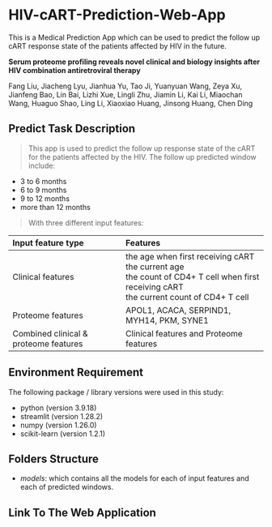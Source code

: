 # HIV-cART-Prediction-Web-App
This is a Medical Prediction App which can be used to predict the follow up cART response state of the patients affected by HIV in the future.

**Serum proteome profiling reveals novel clinical and biology insights after HIV combination antiretroviral therapy**

Fang Liu, Jiacheng Lyu, Jianhua Yu, Tao Ji, Yuanyuan Wang, Zeya Xu, Jianfeng Bao, Lin Bai, Lizhi Xue, Lingli Zhu, Jiamin Li, Kai Li, Miaochan Wang, Huaguo Shao, Ling Li, Xiaoxiao Huang, Jinsong Huang, Chen Ding

## Predict Task Description
> This app is used to predict the follow up response state of the cART for the patients affected by the HIV. The follow up predicted window include:
* 3 to 6 months
* 6 to 9 months
* 9 to 12 months
* more than 12 months

> With three different input features:

|Input feature type|Features|
|:---|:---|
|Clinical features|the age when first receiving cART<br />the current age<br />the count of CD4+ T cell when first receiving cART<br />the current count of CD4+ T cell|
|Proteome features|APOL1, ACACA, SERPIND1, MYH14, PKM, SYNE1|
|Combined clinical & proteome features|Clinical features and Proteome features|


## Environment Requirement
The following package / library versions were used in this study:
* python (version 3.9.18)
* streamlit (version 1.28.2)
* numpy (version 1.26.0)
* scikit-learn (version 1.2.1)

## Folders Structure
* *models*: which contains all the models for each of input features and each of predicted windows.

## Link To The Web Application
